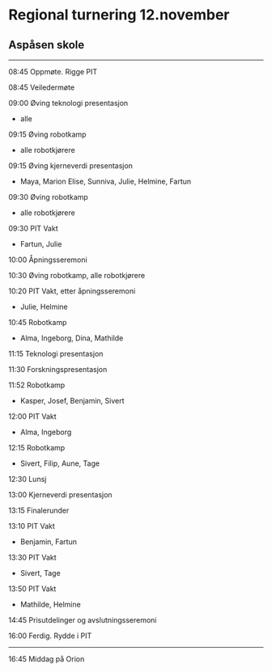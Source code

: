 # Regional turnering 12.november

## Aspåsen skole

---
08:45 Oppmøte. Rigge PIT

08:45 Veiledermøte

09:00 Øving teknologi presentasjon
* alle

09:15 Øving robotkamp
* alle robotkjørere

09:15 Øving kjerneverdi presentasjon
* Maya, Marion Elise, Sunniva, Julie, Helmine, Fartun

09:30 Øving robotkamp
* alle robotkjørere

09:30 PIT Vakt
* Fartun, Julie

10:00 Åpningsseremoni

10:30 Øving robotkamp, alle robotkjørere

10:20 PIT Vakt, etter åpningsseremoni
* Julie, Helmine 

10:45 Robotkamp
* Alma, Ingeborg, Dina, Mathilde

11:15 Teknologi presentasjon

11:30 Forskningspresentasjon

11:52 Robotkamp
* Kasper, Josef, Benjamin, Sivert

12:00 PIT Vakt
* Alma, Ingeborg

12:15 Robotkamp
* Sivert, Filip, Aune, Tage

12:30 Lunsj

13:00 Kjerneverdi presentasjon

13:15 Finalerunder

13:10 PIT Vakt
* Benjamin, Fartun

13:30 PIT Vakt
* Sivert, Tage

13:50 PIT Vakt
* Mathilde, Helmine
 
14:45 Prisutdelinger og avslutningsseremoni

16:00 Ferdig. Rydde i PIT

---
16:45 Middag på Orion



